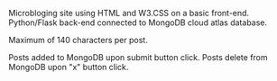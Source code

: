 Microbloging site using HTML and W3.CSS on a basic front-end.
Python/Flask back-end connected to MongoDB cloud atlas database. 

Maximum of 140 characters per post.

Posts added to MongoDB upon submit button click.
Posts delete from MongoDB upon "x" button click.